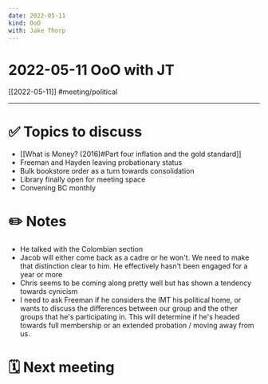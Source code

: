 ```yaml
---
date: 2022-05-11
kind: OoO
with: Jake Thorp
---
```

# 2022-05-11 OoO with JT
[[2022-05-11]]
#meeting/political 

---
# ✅ Topics to discuss
- [[What is Money? (2016)#Part four inflation and the gold standard]]
- Freeman and Hayden leaving probationary status
- Bulk bookstore order as a turn towards consolidation
- Library finally open for meeting space
- Convening BC monthly

# ✏️ Notes
- He talked with the Colombian section
- Jacob will either come back as a cadre or he won't. We need to make that distinction clear to him. He effectively hasn't been engaged for a year or more
- Chris seems to be coming along pretty well but has shown a tendency towards cynicism
- I need to ask Freeman if he considers the IMT his political home, or wants to discuss the differences between our group and the other groups that he's participating in. This will determine if he's headed towards full membership or an extended probation / moving away from us. 

# 🗓 Next meeting
